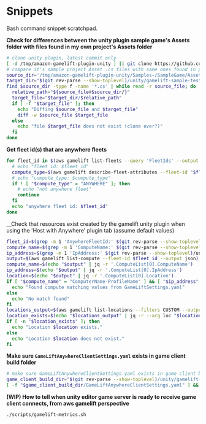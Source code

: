 # Snippets
Bash command snippet scratchpad.

__Check for differences between the unity plugin sample game's Assets folder with files found in my own project's Assets folder__
```bash
# clone unity plugin, latest commit only
[ -d /tmp/amazon-gamelift-plugin-unity ] || git clone https://github.com/aws/amazon-gamelift-plugin-unity.git /tmp/amazon-gamelift-plugin-unity --depth 1
# compare it's sample project Asset .cs files with same ones found in project's Assets folder
source_dir='/tmp/amazon-gamelift-plugin-unity/Samples~/SampleGame/Assets'
target_dir="$(git rev-parse --show-toplevel)/unity/gamelift-sample-test/Assets"
find $source_dir -type f -name '*.cs' | while read -r source_file; do
  relative_path="${source_file#$source_dir/}"
  target_file="$target_dir/$relative_path"
  if [ -f "$target_file" ]; then
    echo "Diffing $source_file and $target_file"
    diff -w $source_file $target_file
  else
    echo "file $target_file does not exist (clone over?)"
  fi
done
```
__Get fleet id(s) that are anywhere fleets__
```bash
for fleet_id in $(aws gamelift list-fleets --query 'FleetIds' --output text); do
  # echo "fleet id: $fleet_id"
  compute_type=$(aws gamelift describe-fleet-attributes --fleet-id "$fleet_id" --query 'FleetAttributes[0].ComputeType' --output text)
  # echo "compute_type: $compute_type"
  if ! [ "$compute_type" = "ANYWHERE" ]; then
    # echo "not anywhere fleet"
    continue 
  fi
  echo "anywhere fleet id: $fleet_id"
done
```
__Check that resources exist created by the gamelift unity plugin when using the 'Host with Anywhere' plugin tab (assume default values)
```bash
fleet_id=$(grep -m 1 'AnywhereFleetId:' $(git rev-parse --show-toplevel)/unity/gamelift-sample-test/GameLiftSettings.yaml | awk '{print $2}')
compute_name=$(grep -m 1 'ComputeName:' $(git rev-parse --show-toplevel)/unity/gamelift-sample-test/GameLiftSettings.yaml | awk '{print $2}')
ip_address=$(grep -m 1 'IpAddress:' $(git rev-parse --show-toplevel)/unity/gamelift-sample-test/GameLiftSettings.yaml | awk '{print $2}')
output=$(aws gamelift list-compute --fleet-id $fleet_id --output json)
compute_name=$(echo "$output" | jq -r '.ComputeList[0].ComputeName')
ip_address=$(echo "$output" | jq -r '.ComputeList[0].IpAddress')
location=$(echo "$output" | jq -r '.ComputeList[0].Location')
if [ "$compute_name" = "ComputerName-ProfileName" ] && [ "$ip_address" = "127.0.0.1" ]; then
  echo "Found compute matching values from GameLiftSettings.yaml"
else
  echo "No match found"
fi
locations_output=$(aws gamelift list-locations --filters CUSTOM --output json)
location_exists=$(echo "$locations_output" | jq -r --arg loc "$location" '.Locations[] | select(.LocationName == $loc) | .LocationName')
if [ -n "$location_exists" ]; then
  echo "Location $location exists."
else
  echo "Location $location does not exist."
fi
```
__Make sure `GameLiftAnywhereClientSettings.yaml` exists in game client build folder__
```bash
# make sure GameLiftAnywhereClientSettings.yaml exists in game client build folder
game_client_build_dir="$(git rev-parse --show-toplevel)/unity/gamelift-sample-test/Builds/OSX_amd64_dev"
[ -f "$game_client_build_dir/GameLiftAnywhereClientSettings.yaml" ] && echo "Found GameLiftAnywhereClientSettings.yaml" || echo "GameLiftAnywhereClientSettings.yaml does not exist in $game_client_build_dir"
```
__(WIP) How to tell when unity editor game server is ready to receive game client connects, from aws gamelift perspective__
```bash
./scripts/gamelift-metrics.sh
```